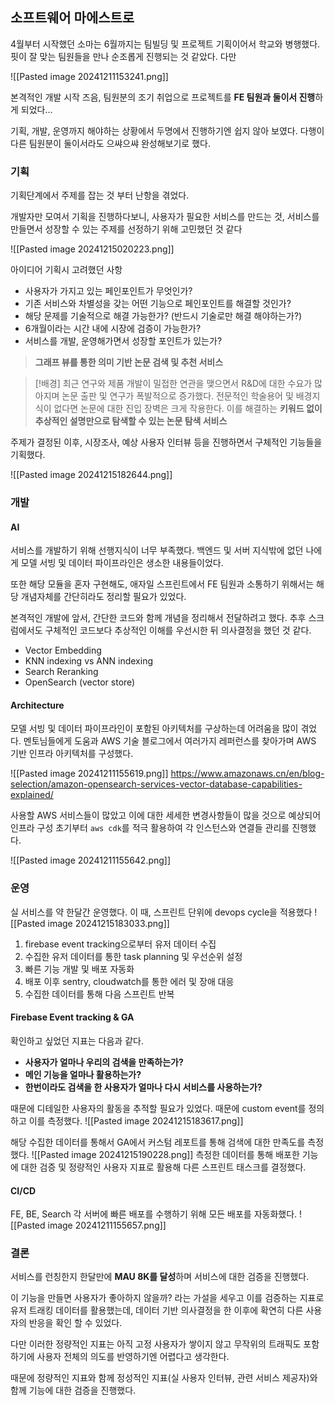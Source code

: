 
## 소프트웨어 마에스트로

4월부터 시작했던 소마는 6월까지는 팀빌딩 및 프로젝트 기획이어서 학교와 병행했다. 
핏이 잘 맞는 팀원들을 만나 순조롭게 진행되는 것 같았다. 다만


![[Pasted image 20241211153241.png]]

본격적인 개발 시작 즈음, 팀원분의 조기 취업으로 프로젝트를 **FE 팀원과 둘이서 진행**하게 되었다...

기획, 개발, 운영까지 해야하는 상황에서 두명에서 진행하기엔 쉽지 않아 보였다. 다행이 다른 팀원분이 둘이서라도 으쌰으쌰 완성해보기로 했다.

### 기획

기획단계에서 주제를 잡는 것 부터 난항을 겪었다.

개발자만 모여서 기획을 진행하다보니, 사용자가 필요한 서비스를 만드는 것, 서비스를 만들면서 성장할 수 있는 주제를 선정하기 위해 고민했던 것 같다

![[Pasted image 20241215020223.png]]

아이디어 기획시 고려했던 사항
- 사용자가 가지고 있는 페인포인트가 무엇인가?
- 기존 서비스와 차별성을 갖는 어떤 기능으로 페인포인트를 해결할 것인가?
- 해당 문제를 기술적으로 해결 가능한가? (반드시 기술로만 해결 해야하는가?)
- 6개월이라는 시간 내에 시장에 검증이 가능한가?
- 서비스를 개발, 운영해가면서 성장할 포인트가 있는가? 


> **그래프 뷰를 통한 의미 기반 논문 검색 및 추천 서비스**

> [!배경]
> 최근 연구와 제품 개발이 밀접한 연관을 맺으면서 R&D에 대한 수요가 많아지며 논문 출판 및 연구가 폭발적으로 증가했다.
> 전문적인 학술용어 및 배경지식이 없다면 논문에 대한 진입 장벽은 크게 작용한다.
> 이를 해결하는 **키워드 없이 추상적인 설명만으로 탐색할 수 있는 논문 탐색 서비스**

주제가 결정된 이후, 시장조사, 예상 사용자 인터뷰 등을 진행하면서 구체적인 기능들을 기획했다. 

![[Pasted image 20241215182644.png]]
### 개발

#### AI
서비스를 개발하기 위해 선행지식이 너무 부족했다. 백엔드 및 서버 지식밖에 없던 나에게 모델 서빙 및 데이터 파이프라인은 생소한 내용들이었다.

또한 해당 모듈을 혼자 구현해도, 애자일 스프린트에서 FE 팀원과 소통하기 위해서는 해당 개념자체를 간단히라도 정리할 필요가 있었다.

본격적인 개발에 앞서, 간단한 코드와 함께 개념을 정리해서 전달하려고 했다. 추후 스크럼에서도 구체적인 코드보다 추상적인 이해를 우선시한 뒤 의사결정을 했던 것 같다.


- Vector Embedding
- KNN indexing vs ANN indexing
- Search Reranking
- OpenSearch (vector store)

#### Architecture
모델 서빙 및 데이터 파이프라인이 포함된 아키텍처를 구상하는데 어려움을 많이 겪었다. 멘토님들에게 도움과 AWS 기술 블로그에서 여러가지 레퍼런스를 찾아가며 AWS 기반 인프라 아키텍처를 구성했다.

![[Pasted image 20241211155619.png]]
https://www.amazonaws.cn/en/blog-selection/amazon-opensearch-services-vector-database-capabilities-explained/

사용할 AWS 서비스들이 많았고 이에 대한 세세한 변경사항들이 많을 것으로 예상되어 인프라 구성 초기부터
`aws cdk`를 적극 활용하여 각 인스턴스와 연결들 관리를 진행했다. 


![[Pasted image 20241211155642.png]]


### 운영
실 서비스를 약 한달간 운영했다. 이 때, 스프린트 단위에 devops cycle을 적용했다
![[Pasted image 20241215183033.png]]

1. firebase event tracking으로부터 유저 데이터 수집
2. 수집한 유저 데이터를 통한 task planning 및 우선순위 설정
3. 빠른 기능 개발 및 배포 자동화
4. 배포 이후 sentry, cloudwatch를 통한 에러 및 장애 대응
5. 수집한 데이터를 통해 다음 스프린트 반복

#### Firebase Event tracking & GA
확인하고 싶었던 지표는 다음과 같다.

- **사용자가 얼마나 우리의 검색을 만족하는가?** 
- **메인 기능을 얼마나 활용하는가?** 
- **한번이라도 검색을 한 사용자가 얼마나 다시 서비스를 사용하는가?**

때문에 디테일한 사용자의 활동을 추적할 필요가 있었다. 때문에 custom event를 정의하고 이를 측정했다.
![[Pasted image 20241215183617.png]]

해당 수집한 데이터를 통해서 GA에서 커스텀 레포트를 통해 검색에 대한 만족도를 측정했다.
![[Pasted image 20241215190228.png]]
측정한 데이터를 통해 배포한 기능에 대한 검증 및 정량적인 사용자 지표로 활용해 다른 스프린트 태스크를 결정했다.
#### CI/CD

FE, BE, Search 각 서버에 빠른 배포를 수행하기 위해 모든 배포를 자동화했다.
![[Pasted image 20241211155657.png]]

### 결론
서비스를 런칭한지 한달만에 **MAU 8K를 달성**하며 서비스에 대한 검증을 진행했다.

이 기능을 만들면 사용자가 좋아하지 않을까? 라는 가설을 세우고 이를 검증하는 지표로 유저 트래킹 데이터를 활용했는데, 데이터 기반 의사결정을 한 이후에 확연히 다른 사용자의 반응을 확인 할 수 있었다.

다만 이러한 정량적인 지표는 아직 고정 사용자가 쌓이지 않고 무작위의 트래픽도 포함하기에 사용자 전체의 의도를 반영하기엔 어렵다고 생각한다.

때문에 정량적인 지표와 함께 정성적인 지표(실 사용자 인터뷰, 관련 서비스 제공자)와 함께 기능에 대한 검증을 진행했다.
